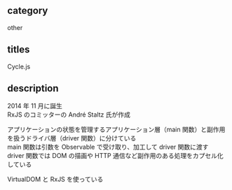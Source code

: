 ## category

other

## titles

Cycle.js

## description

2014 年 11 月に誕生  
RxJS のコミッターの André Staltz 氏が作成

アプリケーションの状態を管理するアプリケーション層（main 関数）と副作用を扱うドライバ層（driver 関数）に分けている  
main 関数は引数を Observable で受け取り、加工して driver 関数に渡す  
driver 関数では DOM の描画や HTTP 通信など副作用のある処理をカプセル化している

VirtualDOM と RxJS を使っている

